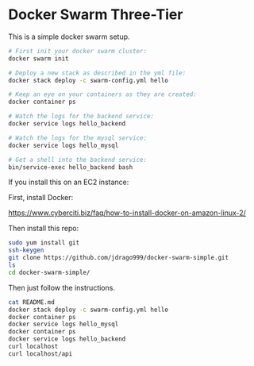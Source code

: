 
# Docker Swarm Three-Tier

This is a simple docker swarm setup.

```bash
# First init your docker swarm cluster:
docker swarm init

# Deploy a new stack as described in the yml file:
docker stack deploy -c swarm-config.yml hello

# Keep an eye on your containers as they are created:
docker container ps

# Watch the logs for the backend service:
docker service logs hello_backend

# Watch the logs for the mysql service:
docker service logs hello_mysql

# Get a shell into the backend service:
bin/service-exec hello_backend bash
```

If you install this on an EC2 instance:

First, install Docker:

https://www.cyberciti.biz/faq/how-to-install-docker-on-amazon-linux-2/

Then install this repo:

```bash
sudo yum install git
ssh-keygen
git clone https://github.com/jdrago999/docker-swarm-simple.git
ls
cd docker-swarm-simple/
```

Then just follow the instructions.

```bash
cat README.md
docker stack deploy -c swarm-config.yml hello
docker container ps
docker service logs hello_mysql
docker container ps
docker service logs hello_backend
curl localhost
curl localhost/api
```
